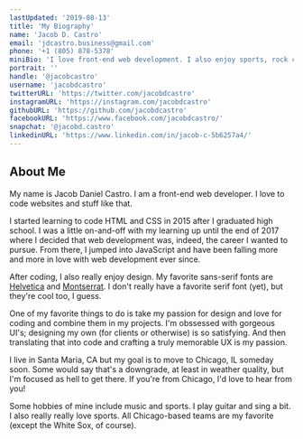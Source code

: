 ```yaml
---
lastUpdated: '2019-08-13'
title: 'My Biography'
name: 'Jacob D. Castro'
email: 'jdcastro.business@gmail.com'
phone: '+1 (805) 878-5378'
miniBio: 'I love front-end web development. I also enjoy sports, rock climbing, and playing music!'
portrait: ''
handle: '@jacobcastro'
username: 'jacobdcastro'
twitterURL: 'https://twitter.com/jacobdcastro'
instagramURL: 'https://instagram.com/jacobdcastro'
githubURL: 'https://github.com/jacobdcastro'
facebookURL: 'https://www.facebook.com/jacobdcastro/'
snapchat: '@jacobd.castro'
linkedinURL: 'https://www.linkedin.com/in/jacob-c-5b6257a4/'
---
```


## About Me

My name is Jacob Daniel Castro. I am a front-end web developer. I love to code websites and stuff like that.

I started learning to code HTML and CSS in 2015 after I graduated high school. I was a little on-and-off with my learning up until the end of 2017 where I decided that web development was, indeed, the career I wanted to pursue. From there, I jumped into JavaScript and have been falling more and more in love with web development ever since.

After coding, I also really enjoy design. My favorite sans-serif
fonts are [Helvetica](https://www.myfonts.com/fonts/linotype/helvetica/) and [Montserrat](https://fonts.google.com/specimen/Montserrat). I don't really have a favorite serif font (yet), but they're cool too, I guess.

One of my favorite things to do is take my passion for design and love for coding and combine them in my projects. I'm obssessed with gorgeous UI's; designing my own (for clients or otherwise) is so satisfying. And then translating that into code and crafting a truly memorable UX is my passion.

I live in Santa Maria, CA but my goal is to move to Chicago, IL someday soon. Some would say that's a downgrade, at least in weather quality, but I'm focused as hell to get there. If you're from Chicago, I'd love to hear from you!

Some hobbies of mine include music and sports. I play guitar and sing a bit. I also really really love sports. All Chicago-based teams are my favorite (except the White Sox, of course).
